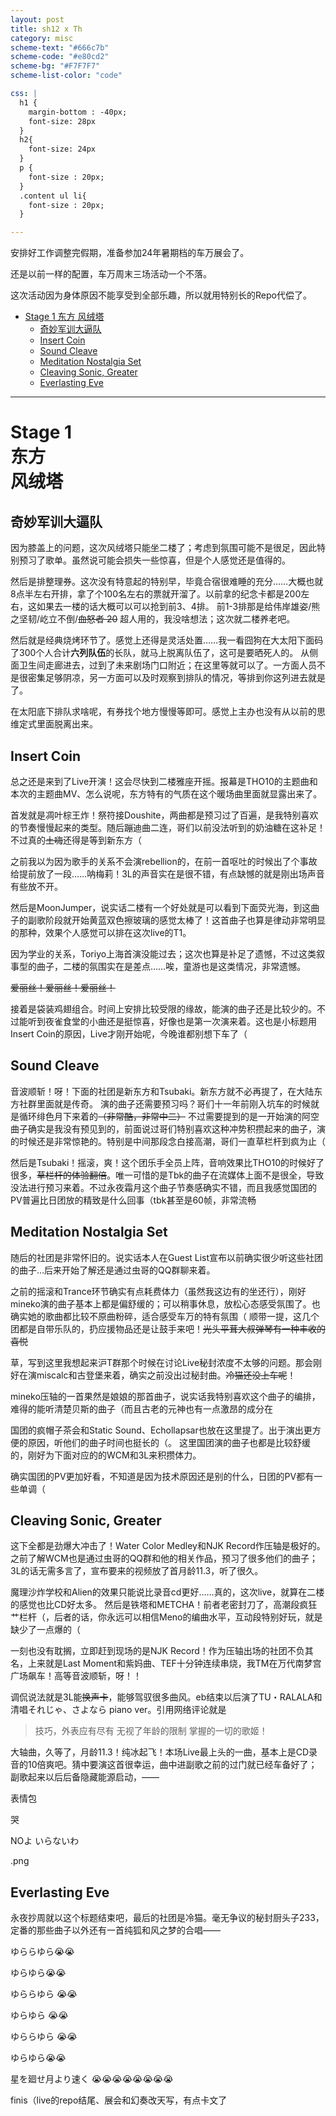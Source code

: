 ```yaml
---
layout: post
title: sh12 x Th
category: misc
scheme-text: "#666c7b"
scheme-code: "#e80cd2"
scheme-bg: "#F7F7F7"
scheme-list-color: "code"

css: |
  h1 {
    margin-bottom : -40px;
    font-size: 28px
  }
  h2{
    font-size: 24px
  }
  p {
    font-size : 20px;
  }
  .content ul li{
    font-size : 20px;
  }

---
```



安排好工作调整完假期，准备参加24年暑期档的车万展会了。

还是以前一样的配置，车万周末三场活动一个不落。

这次活动因为身体原因不能享受到全部乐趣，所以就用特别长的Repo代偿了。

- [Stage 1 东方 风绒塔](#stage-1-东方-风绒塔)
  - [奇妙军训大逼队](#奇妙军训大逼队)
  - [Insert Coin](#insert-coin)
  - [Sound Cleave](#sound-cleave)
  - [Meditation Nostalgia Set](#meditation-nostalgia-set)
  - [Cleaving Sonic, Greater](#cleaving-sonic-greater)
  - [Everlasting Eve](#everlasting-eve)


***

# Stage 1 <br>东方 <br>风绒塔

## 奇妙军训大逼队

因为膝盖上的问题，这次风绒塔只能坐二楼了；考虑到氛围可能不是很足，因此特别预习了歌单。虽然说可能会损失一些惊喜，但是个人感觉还是值得的。

然后是排整理券。这次没有特意起的特别早，毕竟合宿很难睡的充分……大概也就8点半左右开排，拿了个100名左右的票就开溜了。以前拿的纪念卡都是200左右，这如果去一楼的话大概可以可以抢到前3、4排。
前1-3排那是给伟岸雄姿/熊之坚韧/屹立不倒/~~血怒者 20~~ 超人用的，我没啥想法；这次就二楼养老吧。

然后就是经典烧烤环节了。感觉上还得是灵活处置……我一看囧狗在大太阳下面码了300个人合计**六列队伍**的长队，就马上脱离队伍了，这可是要晒死人的。
从侧面卫生间走廊进去，过到了未来剧场门口附近；在这里等就可以了。一方面人员不是很密集足够阴凉，另一方面可以及时观察到排队的情况，等排到你这列进去就是了。

在太阳底下排队求啥呢，有券找个地方慢慢等即可。感觉上主办也没有从以前的思维定式里面脱离出来。

## Insert Coin

总之还是来到了Live开演！这会尽快到二楼雅座开摇。报幕是THO10的主题曲和本次的主题曲MV、怎么说呢，东方特有的气质在这个暖场曲里面就显露出来了。

首发就是凋叶棕王炸！祭符接Doushite，两曲都是预习过了百遍，是我特别喜欢的节奏慢慢起来的类型。随后蹦迪曲二连，哥们以前没法听到的奶油糖在这补足！不过真的~~土嗨~~还得是等到新东方（

之前我以为因为歌手的关系不会演rebellion的，在前一首呕吐的时候出了个事故给提前放了一段……呐梅莉！3L的声音实在是很不错，有点缺憾的就是刚出场声音有些放不开。

然后是MoonJumper，说实话二楼有一个好处就是可以看到下面荧光海，到这曲子的副歌阶段就开始黄蓝双色擦玻璃的感觉太棒了！这首曲子也算是律动非常明显的那种，效果个人感觉可以排在这次live的T1。

因为学业的关系，Toriyo上海首演没能过去；这次也算是补足了遗憾，不过这类叙事型的曲子，二楼的氛围实在是差点……唉，童游也是这类情况，非常遗憾。

~~爱丽丝！爱丽丝！爱丽丝！~~

接着是袋装鸡翅组合。时间上安排比较受限的缘故，能演的曲子还是比较少的。不过能听到夜雀食堂的小曲还是挺惊喜，好像也是第一次演来着。这也是小标题用Insert Coin的原因，Live才刚开始呢，今晚谁都别想下车了（

## Sound Cleave

音波顺斩！呀！下面的社团是新东方和Tsubaki。新东方就不必再提了，在大陆东方社群里面就是传奇。
演的曲子还需要预习吗？哥们十一年前刚入坑车的时候就是循环绯色月下来着的~~（非常酷，非常中二）~~
不过需要提到的是一开始演的阿空曲子确实是我没有预见到的，前面说过哥们特别喜欢这种冲势积攒起来的曲子，演的时候还是非常惊艳的。特别是中间那段念白接高潮，哥们一直草栏杆到疯为止（

然后是Tsubaki！摇滚，爽！这个团乐手全员上阵，音响效果比THO10的时候好了很多，~~草栏杆的体验翻倍~~。唯一可惜的是Tbk的曲子在流媒体上面不是很全，导致没法进行预习来着。不过永夜霜月这个曲子节奏感确实不错，而且我感觉国团的PV普遍比日团放的精致是什么回事（tbk甚至是60帧，非常流畅

## Meditation Nostalgia Set

随后的社团是非常怀旧的。说实话本人在Guest List宣布以前确实很少听这些社团的曲子…后来开始了解还是通过虫哥的QQ群聊来着。

之前的摇滚和Trance环节确实有点耗费体力（虽然我这边有的坐还行），刚好mineko演的曲子基本上都是偏舒缓的；可以稍事休息，放松心态感受氛围了。也确实她的歌曲都比较不原曲粉碎，适合感受车万的特有氛围（
顺带一提，这几个团都是自带乐队的，扔应援物品还是让鼓手来吧！~~光头平茸大叔弹琴有一种丰收的喜悦~~

草，写到这里我想起来沪T群那个时候在讨论Live秘封浓度不太够的问题。那会刚好在演miscalc和古登堡来着，确实之前没出过秘封曲。~~冷猫还没上车呢~~！

mineko压轴的一首果然是娘娘的那首曲子，说实话我特别喜欢这个曲子的编排，难得的能听清楚贝斯的曲子（而且古老的元神也有一点激昂的成分在

国团的疯帽子茶会和Static Sound、Echollapsar也放在这里提了。出于演出更方便的原因，听他们的曲子时间也挺长的（。
这里国团演的曲子也都是比较舒缓的，刚好为下面对应的的WCM和3L来积攒体力。

确实国团的PV更加好看，不知道是因为技术原因还是别的什么，日团的PV都有一些单调（

## Cleaving Sonic, Greater

这下全都是劲爆大冲击了！Water Color Medley和NJK Record作压轴是极好的。之前了解WCM也是通过虫哥的QQ群和他的相关作品，预习了很多他们的曲子；3L的话无需多言了，宣布要来的视频放了首月龄11.3，听了很久。

魔理沙炸学校和Alien的效果只能说比录音cd更好……真的，这次live，就算在二楼的感觉也比CD好太多。
然后是铁塔和METCHA！前者老密封刀了，高潮段疯狂艹栏杆（，后者的话，你永远可以相信Meno的编曲水平，互动段特别好玩，就是缺少了一点爆的（

一刻也没有耽搁，立即赶到现场的是NJK Record！作为压轴出场的社团不负其名，上来就是Last Moment和紫妈曲、TEF十分钟连续串烧，我TM在万代南梦宫广场飙车！高等音波顺斩，呀！！

调侃说法就是3L能~~换声卡~~，能够驾驭很多曲风。eb结束以后演了TU・RALALA和清唱それじゃ、さよなら piano ver。引用网络评论就是
> 技巧，外表应有尽有 无视了年龄的限制 掌握的一切的歌姬！

大轴曲，久等了，月龄11.3！纯冰起飞！本场Live最上头的一曲，基本上是CD录音的10倍爽吧。猜中要演这首很幸运，曲中进副歌之前的过门就已经车备好了；副歌起来以后后备隐藏能源启动，——

表情包

哭

NOよ いらないわ

.png

## Everlasting Eve

永夜抄周就以这个标题结束吧，最后的社团是冷猫。毫无争议的秘封厨头子233，定番的那些曲子以外还有一首纯狐和风之梦的合唱——

ゆららゆら😭😭 

ゆらゆら😭😭 

ゆららゆら 😭😭 

ゆらゆら 😭😭 

ゆららゆら 😭😭 

ゆらゆら😭😭 


星を廻せ月より速く
😭😭😭😭😭😭😭😭



finis（live的repo结尾、展会和幻奏改天写，有点卡文了